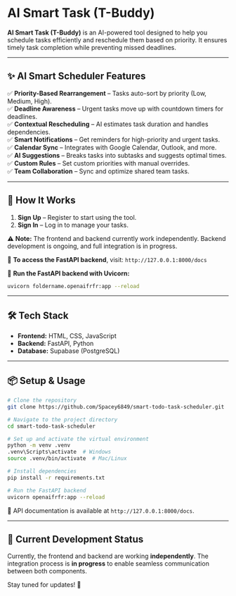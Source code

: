 # AI Smart Task (T-Buddy)

**AI Smart Task (T-Buddy)** is an AI-powered tool designed to help you schedule tasks efficiently and reschedule them based on priority. It ensures timely task completion while preventing missed deadlines.

---

## ✨ AI Smart Scheduler Features

✅ **Priority-Based Rearrangement** – Tasks auto-sort by priority (Low, Medium, High).  
✅ **Deadline Awareness** – Urgent tasks move up with countdown timers for deadlines.  
✅ **Contextual Rescheduling** – AI estimates task duration and handles dependencies.  
✅ **Smart Notifications** – Get reminders for high-priority and urgent tasks.  
✅ **Calendar Sync** – Integrates with Google Calendar, Outlook, and more.  
✅ **AI Suggestions** – Breaks tasks into subtasks and suggests optimal times.  
✅ **Custom Rules** – Set custom priorities with manual overrides.  
✅ **Team Collaboration** – Sync and optimize shared team tasks.  

---

## 🎯 How It Works

1. **Sign Up** – Register to start using the tool.  
2. **Sign In** – Log in to manage your tasks.  

⚠️ **Note:** The frontend and backend currently work independently. Backend development is ongoing, and full integration is in progress.

🔗 **To access the FastAPI backend**, visit: `http://127.0.0.1:8000/docs`

📌 **Run the FastAPI backend with Uvicorn:**
```sh
uvicorn foldername.openaifrfr:app --reload
```

---

## 🛠 Tech Stack

- **Frontend:** HTML, CSS, JavaScript  
- **Backend:** FastAPI, Python  
- **Database:** Supabase (PostgreSQL)  

---

## 📦 Setup & Usage

```sh
# Clone the repository
git clone https://github.com/Spacey6849/smart-todo-task-scheduler.git

# Navigate to the project directory
cd smart-todo-task-scheduler

# Set up and activate the virtual environment
python -m venv .venv
.venv\Scripts\activate  # Windows
source .venv/bin/activate  # Mac/Linux

# Install dependencies
pip install -r requirements.txt

# Run the FastAPI backend
uvicorn openaifrfr:app --reload
```

📌 API documentation is available at `http://127.0.0.1:8000/docs`.

---

## 🚀 Current Development Status

Currently, the frontend and backend are working **independently**. The integration process is **in progress** to enable seamless communication between both components.

Stay tuned for updates! 🚀


